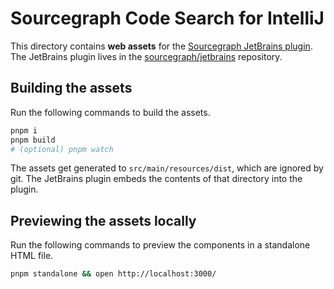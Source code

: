 # Sourcegraph Code Search for IntelliJ

This directory contains **web assets** for the [Sourcegraph JetBrains
plugin](https://plugins.jetbrains.com/plugin/9682-sourcegraph-cody--code-search/versions/stable).
The JetBrains plugin lives in the
[sourcegraph/jetbrains](https://github.com/sourcegraph/jetbrains) repository.

## Building the assets

Run the following commands to build the assets.

```sh
pnpm i
pnpm build
# (optional) pnpm watch
```

The assets get generated to `src/main/resources/dist`, which are ignored by
git. The JetBrains plugin embeds the contents of that directory into the
plugin.

## Previewing the assets locally

Run the following commands to preview the components in a standalone HTML file.

```sh
pnpm standalone && open http://localhost:3000/
```
